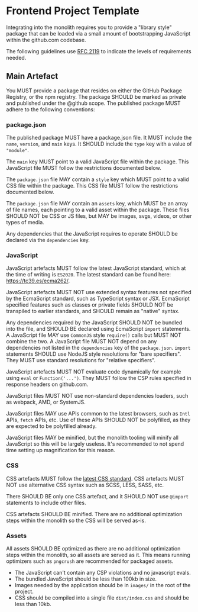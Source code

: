 # Frontend Project Template

Integrating into the monolith requires you to provide a "library style" package that can be loaded via a small amount of bootstrapping JavaScript within the github.com codebase. 

The following guidelines use [RFC 2119](https://tools.ietf.org/html/rfc2119) to indicate the levels of requirements needed.

## Main Artefact
You MUST provide a package that resides on either the GitHub Package Registry, or the npm registry. The package SHOULD be marked as private and published under the @github scope. The published package MUST adhere to the following conventions:

### package.json
The published package MUST have a package.json file. It MUST include the `name`, `version`, and `main` keys. It SHOULD include the `type` key with a value of `"module"`.

The `main` key MUST point to a valid JavaScript file within the package. This JavaScript file MUST follow the restrictions documented below.

The `package.json` file MAY contain a `style` key which MUST point to a valid CSS file within the package. This CSS file MUST follow the restrictions documented below.

The `package.json` file MAY contain an `assets` key, which MUST be an array of file names, each pointing to a valid asset within the package. These files SHOULD NOT be CSS or JS files, but MAY be images, svgs, videos, or other types of media.

Any dependencies that the JavaScript requires to operate SHOULD be declared via the `dependencies` key.

### JavaScript

JavaScript artefacts MUST follow the latest JavaScript standard, which at the time of writing is `ES2020`. The latest standard can be found here: https://tc39.es/ecma262/.

JavaScript artefacts MUST NOT use extended syntax features not specified by the EcmaScript standard, such as TypeScript syntax or JSX. EcmaScript specified features such as classes or private fields SHOULD NOT be transpiled to earlier standards, and SHOULD remain as "native" syntax.

Any dependencies required by the JavaScript SHOULD NOT be bundled into the file, and SHOULD BE declared using EcmaScript `import` statements. A JavaScript file MAY use `CommonJS` style `require()` calls but MUST NOT combine the two. A JavaScript file MUST NOT depend on any dependencies not listed in the `dependencies` key of the `package.json`.
`import` statements SHOULD use NodeJS style resolutions for "bare specifiers". They MUST use standard resolutions for "relative specifiers".

JavaScript artefacts MUST NOT evaluate code dynamically for example using `eval` or `Function('...')`. They MUST follow the CSP rules specified in response headers on github.com.

JavaScript files MUST NOT use non-standard dependencies loaders, such as webpack, AMD, or SystemJS.

JavaScript files MAY use APIs common to the latest browsers, such as `Intl` APIs, `fetch` APIs, etc. Use of these APIs SHOULD NOT be polyfilled, as they are expected to be polyfilled already. 

JavaScript files MAY be minified, but the monolith tooling will minify all JavaScript so this will be largely useless. It's recommended to not spend time setting up magnification for this reason.

### CSS

CSS artefacts MUST follow the [latest CSS standard](https://www.w3.org/Style/CSS/specs.en.html). CSS artefacts MUST NOT use alternative CSS syntax such as SCSS, LESS, SASS, etc.

There SHOULD BE only one CSS artefact, and it SHOULD NOT use `@import` statements to include other files.

CSS artefacts SHOULD BE minified. There are no additional optimization steps within the monolith so the CSS will be served as-is.

### Assets

All assets SHOULD BE optimized as there are no additional optimization steps within the monolith, so all assets are served as it. This means running optimizers such as `pngcrush` are recommended for packaged assets.

- The JavaScript can't contain any CSP violations and no javascript evals.
- The bundled JavaScript should be less than 100kb in size.
- Images needed by the application should be in `images/` in the root of the project.
- CSS should be compiled into a single file `dist/index.css` and should be less than 10kb.
